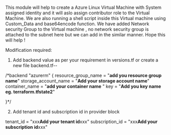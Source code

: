 This module will help to create a Azure Linux Virtual Machine with System assigned identity and it will aslo assign contributor role to the Virtual Machine. We are also running a shell script inside this Virtual machine using Custom_Data and base64encode function. We have added Network security Group to the Virtual machine , no network security group is attached to the subnet here but we can add in the similar manner. Hope this will help !

Modification required:

1. Add backend value as per your requirement in versions.tf or create a new file backend.tf--

 /*backend "azurerm" {
    resource_group_name = "**add you resource group name**"
    storage_account_name = "**Add your storage account name**"
    container_name = "**add your container name** "
    key = "**Add you key name eg. terraform.tfstate2**"
    
  }*/

 2. Add tenant id and subscription id  in provider block

  tenant_id = "xxx**Add your tenant id**xxx"
  subscription_id = "xxx**Add your subscription id**xxx"

